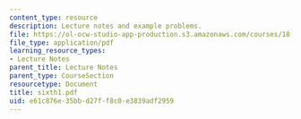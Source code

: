 ```yaml
---
content_type: resource
description: Lecture notes and example problems.
file: https://ol-ocw-studio-app-production.s3.amazonaws.com/courses/18-305-advanced-analytic-methods-in-science-and-engineering-fall-2004/e61c876e35bbd27ff8c0e3839adf2959_sixth1.pdf
file_type: application/pdf
learning_resource_types:
- Lecture Notes
parent_title: Lecture Notes
parent_type: CourseSection
resourcetype: Document
title: sixth1.pdf
uid: e61c876e-35bb-d27f-f8c0-e3839adf2959
---
```


